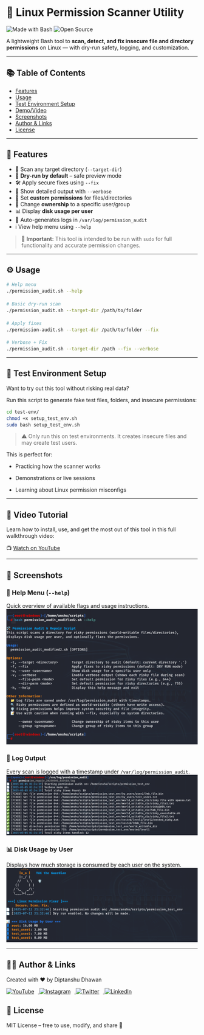 # 🔐 Linux Permission Scanner Utility

![Made with Bash](https://img.shields.io/badge/Made%20with-Bash-1f425f.svg)
![Open Source](https://badgen.net/badge/license/MIT/green)

A lightweight Bash tool to **scan, detect, and fix insecure file and directory permissions** on Linux — with dry-run safety, logging, and customization.

---

## 📚 Table of Contents
- [Features](#-features)
- [Usage](#-Usage)
- [Test Environment Setup](#-Test)
- [Demo/Video](#-Video)
- [Screenshots](#-screenshots)
- [Author & Links](#-author--links)
- [License](#-license)

---

## 🚀 Features

- 📁 Scan any target directory (`--target-dir`)
- 🧪 **Dry-run by default** – safe preview mode
- 🛠️ Apply secure fixes using `--fix`
- 📢 Show detailed output with `--verbose`
- 🔧 Set **custom permissions** for files/directories
- 👥 Change **ownership** to a specific user/group
- 📊 Display **disk usage per user**
- 🧾 Auto-generates logs in `/var/log/permission_audit`
- ℹ️ View help menu using `--help`

> 🔐 **Important:** This tool is intended to be run with `sudo` for full functionality and accurate permission changes.

---

## ⚙️ Usage

```bash
# Help menu
./permission_audit.sh --help

# Basic dry-run scan
./permission_audit.sh --target-dir /path/to/folder

# Apply fixes
./permission-audit.sh --target-dir /path/to/folder --fix

# Verbose + Fix
./permission_audit.sh --target-dir /path --fix --verbose

```
---

## 🧪 Test Environment Setup

Want to try out this tool without risking real data?

Run this script to generate fake test files, folders, and insecure permissions:

```bash
cd test-env/
chmod +x setup_test_env.sh
sudo bash setup_test_env.sh
```
>⚠️ Only run this on test environments. It creates insecure files and may create test users.

This is perfect for:

- Practicing how the scanner works

- Demonstrations or live sessions

- Learning about Linux permission misconfigs
---

## 🎥 Video Tutorial

Learn how to install, use, and get the most out of this tool in this full walkthrough video:

📺 [Watch on YouTube](https://youtube.com/watch?v=YOUR_VIDEO_ID)

---
## 📸 Screenshots

### 🧾 Help Menu (`--help`)
Quick overview of available flags and usage instructions.
![Help Menu](assets/help.png)



### 📁 Log Output
Every scan is logged with a timestamp under `/var/log/permission_audit`.
![Log File](assets/log.png)



### 📊 Disk Usage by User
Displays how much storage is consumed by each user on the system.
![Disk Usage](assets/diskusage.png)

---

## 👨‍💻 Author & Links
Created with ❤️ by Diptanshu Dhawan

<a href="https://www.youtube.com/@HackWithDD" target="_blank">
  <img src="https://cdn.jsdelivr.net/npm/simple-icons@v9/icons/youtube.svg" alt="YouTube" width="30" style="margin-right: 10px;" />
</a>
<a href="https://www.instagram.com/i.diptanshu/" target="_blank">
  <img src="https://cdn.jsdelivr.net/npm/simple-icons@v9/icons/instagram.svg" alt="Instagram" width="30" style="margin-right: 10px;" />
</a>
<a href="https://x.com/DhawanDiptanshu" target="_blank">
  <img src="https://cdn.jsdelivr.net/npm/simple-icons@v9/icons/twitter.svg" alt="Twitter" width="30" style="margin-right: 10px;" />
</a>
<a href="https://linkedin.com/in/diptanshudhawan" target="_blank">
  <img src="https://cdn.jsdelivr.net/npm/simple-icons@v9/icons/linkedin.svg" alt="LinkedIn" width="30" />
</a>

## 📄 License
MIT License – free to use, modify, and share 🙌


